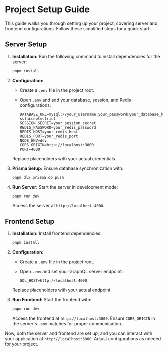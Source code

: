 # Project Setup Guide

This guide walks you through setting up your project, covering server and frontend configurations. Follow these simplified steps for a quick start:

## Server Setup

1. **Installation:**
   Run the following command to install dependencies for the server:

   ```bash
   pnpm install
   ```

2. **Configuration:**
   - Create a `.env` file in the project root.
   - Open `.env` and add your database, session, and Redis configurations:

      ```env
      DATABASE_URL=mysql://your_username:your_password@your_database_host/your_database_name?sslaccept=strict
      SESSION_SECRET=your_session_secret
      REDIS_PASSWORD=your_redis_password
      REDIS_HOST=your_redis_host
      REDIS_PORT=your_redis_port
      NODE_ENV=dev
      CORS_ORIGIN=http://localhost:3000
      PORT=4000
      ```

   Replace placeholders with your actual credentials.

3. **Prisma Setup:**
   Ensure database synchronization with:

   ```bash
   pnpm dlx prisma db push
   ```

4. **Run Server:**
   Start the server in development mode:

   ```bash
   pnpm run dev
   ```

   Access the server at `http://localhost:4000`.

## Frontend Setup

1. **Installation:**
   Install frontend dependencies:

   ```bash
   pnpm install
   ```

2. **Configuration:**
   - Create a `.env` file in the project root.
   - Open `.env` and set your GraphQL server endpoint:

      ```env
      GQL_HOST=http://localhost:4000
      ```

   Replace placeholders with your actual endpoint.

3. **Run Frontend:**
   Start the frontend with:

   ```bash
   pnpm run dev
   ```

   Access the frontend at `http://localhost:3000`. Ensure `CORS_ORIGIN` in the server's `.env` matches for proper communication.

Now, both the server and frontend are set up, and you can interact with your application at `http://localhost:3000`. Adjust configurations as needed for your project.
